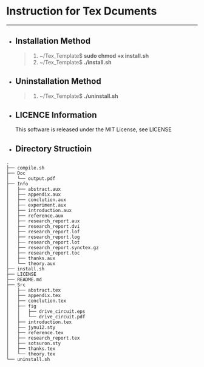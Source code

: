 # Instruction for Tex Dcuments 
---
- ## Installation Method
    
    > 1. ~/Tex_Template$ **sudo chmod +x install.sh** 
    > 2. ~/Tex_Template$ **./install.sh**
    
- ## Uninstallation Method 
    > 1. ~/Tex_Template$ **./uninstall.sh** 

- ## LICENCE Information

    This software is released under the MIT License, see LICENSE
- ## Directory Structioin
~~~ 
.
├── compile.sh
├── Doc
│   └── output.pdf
├── Info
│   ├── abstract.aux
│   ├── appendix.aux
│   ├── conclution.aux
│   ├── experiment.aux
│   ├── introduction.aux
│   ├── reference.aux
│   ├── research_report.aux
│   ├── research_report.dvi
│   ├── research_report.lof
│   ├── research_report.log
│   ├── research_report.lot
│   ├── research_report.synctex.gz
│   ├── research_report.toc
│   ├── thanks.aux
│   └── theory.aux
├── install.sh
├── LICENSE
├── README.md
├── Src
│   ├── abstract.tex
│   ├── appendix.tex
│   ├── conclution.tex
│   ├── fig
│   │   ├── drive_circuit.eps
│   │   └── drive_circuit.pdf
│   ├── introduction.tex
│   ├── jynu12.sty
│   ├── reference.tex
│   ├── research_report.tex
│   ├── sotsuron.sty
│   ├── thanks.tex
│   └── theory.tex
└── uninstall.sh

~~~